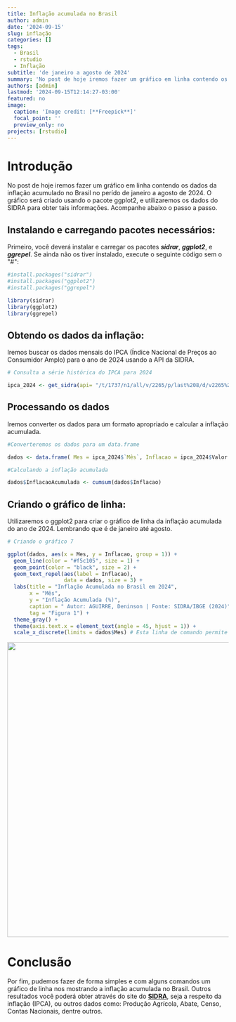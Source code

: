 ```yaml
---
title: Inflação acumulada no Brasil
author: admin
date: '2024-09-15'
slug: inflação
categories: []
tags: 
  - Brasil
  - rstudio
  - Inflação
subtitle: 'de janeiro a agosto de 2024'
summary: 'No post de hoje iremos fazer um gráfico em linha contendo os dados da inflaçã acumulado no Brasil no perído de janeiro a agosto de 2024.'
authors: [admin]
lastmod: '2024-09-15T12:14:27-03:00'
featured: no
image:
  caption: 'Image credit: [**Freepick**]'
  focal_point: ''
  preview_only: no
projects: [rstudio]
---
```


# **Introdução**

No post de hoje iremos fazer um gráfico em linha contendo os dados da inflação acumulado no Brasil no perído de janeiro a agosto de 2024. O gráfico será criado usando o pacote ggplot2, e utilizaremos os dados do SIDRA para obter tais informações. Acompanhe abaixo o passo a passo.

## **Instalando e carregando pacotes necessários:**

Primeiro, você deverá instalar e carregar os pacotes ***sidrar***, ***ggplot2***, e ***ggrepel***. Se ainda não os tiver instalado, execute o seguinte código sem o "\#":


``` r
#install.packages("sidrar")
#install.packages("ggplot2")
#install.packages("ggrepel")

library(sidrar) 
library(ggplot2) 
library(ggrepel)
```

## **Obtendo os dados da inflação:**

Iremos buscar os dados mensais do IPCA (Índice Nacional de Preços ao Consumidor Amplo) para o ano de 2024 usando a API da SIDRA.


``` r
# Consulta a série histórica do IPCA para 2024

ipca_2024 <- get_sidra(api= "/t/1737/n1/all/v/2265/p/last%208/d/v2265%202")    
```

## **Processando os dados**

Iremos converter os dados para um formato apropriado e calcular a inflação acumulada.


``` r
#Converteremos os dados para um data.frame  

dados <- data.frame( Mes = ipca_2024$`Mês`, Inflacao = ipca_2024$Valor )  

#Calculando a inflação acumulada  

dados$InflacaoAcumulada <- cumsum(dados$Inflacao)
```

## **Criando o gráfico de linha:**

Utilizaremos o ggplot2 para criar o gráfico de linha da inflação acumulada do ano de 2024. Lembrando que é de janeiro até agosto.


``` r
# Criando o gráfico 7

ggplot(dados, aes(x = Mes, y = Inflacao, group = 1)) +
  geom_line(color = "#f5c105", size = 1) +
  geom_point(color = "black", size = 2) +
  geom_text_repel(aes(label = Inflacao),
                  data = dados, size = 3) +
  labs(title = "Inflação Acumulada no Brasil em 2024",
       x = "Mês",
       y = "Inflação Acumulada (%)",
       caption = " Autor: AGUIRRE, Deninson | Fonte: SIDRA/IBGE (2024)",
       tag = "Figura 1") +
  theme_gray() +
  theme(axis.text.x = element_text(angle = 45, hjust = 1)) +
  scale_x_discrete(limits = dados$Mes) # Esta linha de comando permite ordenar de forma correta os meses
```

<img src="{{< blogdown/postref >}}index.pt_files/figure-html/gráfico-1.png" width="672" />

# **Conclusão**

Por fim, pudemos fazer de forma simples e com alguns comandos um gráfico de linha nos mostrando a inflação acumulada no Brasil. Outros resultados você poderá obter através do site do [**SIDRA**](https://sidra.ibge.gov.br/home/pimpfrg/nordeste), seja a respeito da inflação (IPCA), ou outros dados como: Produção Agrícola, Abate, Censo, Contas Nacionais, dentre outros.
